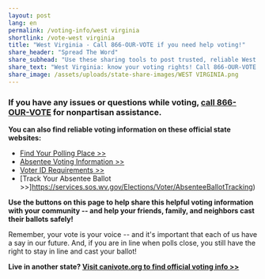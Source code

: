 ```yaml
---
layout: post
lang: en
permalink: /voting-info/west virginia
shortlink: /vote-west virginia
title: "West Virginia - Call 866-OUR-VOTE if you need help voting!"
share_header: "Spread The Word"
share_subhead: "Use these sharing tools to post trusted, reliable West Virginia voting information!"
share_text: "West Virginia: know your voting rights! Call 866-OUR-VOTE if you need help voting, or use these official resources."
share_image: /assets/uploads/state-share-images/WEST VIRGINIA.png
---
```

### **If you have any issues or questions while voting, [call 866-OUR-VOTE](tel:8666878683) for nonpartisan assistance.**

**You can also find reliable voting information on these official state websites:**

* [Find Your Polling Place >>](https://apps.sos.wv.gov/elections/voter/index.aspx)
* [Absentee Voting Information >>](https://sos.wv.gov/elections/Pages/AbsenteeVotingInformation.aspx)
* [Voter ID Requirements >>](https://sos.wv.gov/elections/Pages/FAQs.aspx)
* [Track Your Absentee Ballot >>]https://services.sos.wv.gov/Elections/Voter/AbsenteeBallotTracking)

**Use the buttons on this page to help share this helpful voting information with your community -- and help your friends, family, and neighbors cast their ballots safely!**

Remember, your vote is your voice -- and it's important that each of us have a say in our future. And, if you are in line when polls close, you still have the right to stay in line and cast your ballot!

**Live in another state? [Visit canivote.org to find official voting info >>](https://canivote.org)**